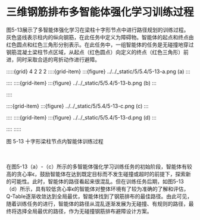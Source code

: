 # 三维钢筋排布多智能体强化学习训练过程

图5-13展示了多智能体强化学习在梁柱十字形节点中进行路径规划的训练过程。灰色竖线表示柱内的纵向钢筋，在此任务中定义为障碍物。智能体的起点和终点由红色圆点和红色三角形分别表示。在此任务中，一组智能体的任务是无碰撞地穿过钢筋混凝土梁柱节点区域，从起点（红色圆点）向定义的终点（红色三角形）前进，同时采取合适的弯折动作进行避障。

:::::{grid} 4 2 2 2
::::{grid-item}
:::{figure} ../../_static/5/5.4/5-13-a.png
(a)
:::

::::
::::{grid-item}
:::{figure} ../../_static/5/5.4/5-13-b.png
(b)
:::

::::

::::{grid-item}
:::{figure} ../../_static/5/5.4/5-13-c.png
(c)
:::

::::
::::{grid-item}
:::{figure} ../../_static/5/5.4/5-13-d.png
(d)
:::

::::
:::::
<div class="show-mid">图 5-13 十字形梁柱节点内智能体训练过程</div>
<br>
<br>

在图5-13（a）-（c）所示的多智能体强化学习训练任务的初始阶段，智能体有较高的贪心率ϵ，鼓励智能体在达到既定目标而不发生碰撞或超时的前提下，探索新的可能性。此时，智能体的路径看起来很混乱。但在训练任务后期，如图5-13（d）所示，具有较低贪心率ϵ的智能体对整体环境有了较为准确的了解和评估，Q-Table逐渐收敛达到全局最优，智能体找到了钢筋排布的最佳路径。由此可见，随着训练任务的进行，智能体的路径从混乱逐渐发展为无碰撞、有规则的路径，最终将选择全局最优的路径，作为无碰撞钢筋排布避障设计方案。

